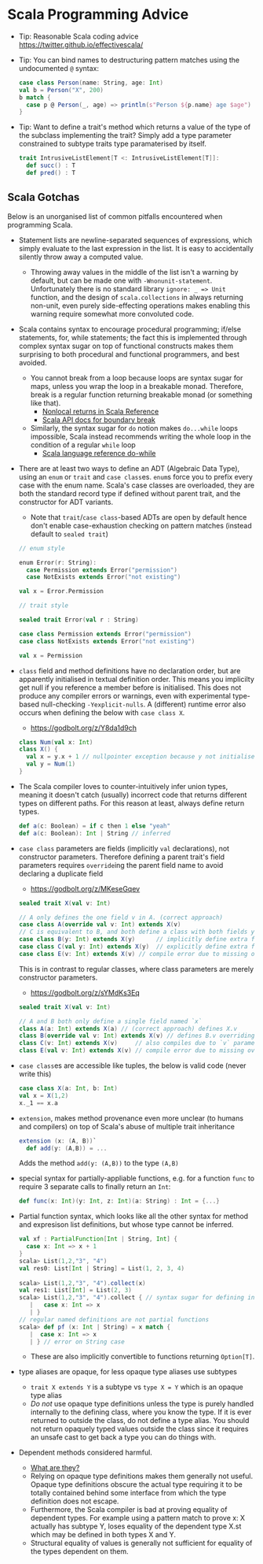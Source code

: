 
# Scala Programming Advice

- Tip: Reasonable Scala coding advice https://twitter.github.io/effectivescala/
- Tip: You can bind names to destructuring pattern matches using the undocumented `@` syntax: 
  ```scala
  case class Person(name: String, age: Int)
  val b = Person("X", 200)
  b match {
    case p @ Person(_, age) => println(s"Person ${p.name} age $age")
  }
  ```
- Tip: Want to define a trait's method which returns a value of the type of the subclass implementing the trait?
    Simply add a type parameter constrained to subtype traits type paramaterised by itself.

  ```scala
  trait IntrusiveListElement[T <: IntrusiveListElement[T]]:
    def succ() : T
    def pred() : T
  ```

## Scala Gotchas

Below is an unorganised list of common pitfalls encountered when programming Scala.

- Statement lists are newline-separated sequences of expressions, which simply evaluate to the last expression in the list. It is easy to accidentally silently 
  throw away a computed value.
  - Throwing away values in the middle of the list isn't a warning by default, but can be made one with `-Wnonunit-statement`. 
    Unfortunately there is no standard library `ignore: _ => Unit` function, and the design of `scala.collections` in always 
    returning non-unit, even purely side-effecting operations makes enabling this warning require somewhat more convoluted code.
- Scala contains syntax to encourage procedural programming; if/else statements, for, while statements; 
  the fact this is implemented through complex syntax sugar on top of functional constructs makes them surprising to both procedural and functional programmers, 
  and best avoided. 
  - You cannot break from a loop because loops are syntax sugar for maps, unless you wrap the loop in a breakable monad. 
    Therefore, break is a regular function returning breakable monad (or something like that).
    - [Nonlocal returns in Scala Reference](https://docs.scala-lang.org/scala3/reference/dropped-features/nonlocal-returns.html)
    - [Scala API docs for boundary break](https://dotty.epfl.ch/api/scala/util/boundary$.html)
  - Similarly, the syntax sugar for `do` notion makes `do...while` loops impossible, 
    Scala instead recommends writing the whole loop in the condition of a regular `while` loop
    - [Scala language reference do-while](https://docs.scala-lang.org/scala3/reference/dropped-features/do-while.html)
- There are at least two ways to define an ADT (Algebraic Data Type), using an `enum` or `trait` and `case class`es. `enum`s force you to prefix every case with 
  the enum name. Scala's case classes are overloaded, they are both the standard record type if defined without parent trait, and the constructor for ADT variants. 
  - Note that `trait`/`case class`-based ADTs are open by default hence don't enable case-exhaustion checking on pattern matches (instead default to `sealed trait`)
  ```scala
  // enum style

  enum Error(r: String):
    case Permission extends Error("permission")
    case NotExists extends Error("not existing")

  val x = Error.Permission

  // trait style

  sealed trait Error(val r : String)

  case class Permission extends Error("permission")
  case class NotExists extends Error("not existing")

  val x = Permission
  ```

- `class` field and method definitions have no declaration order, but are apparently initialised in textual definition order.
  This means you implicilty get null if you reference a member before is initialised.
  This does not produce any compiler errors or warnings, even with experimental type-based null-checking `-Yexplicit-nulls`. 
  A (different) runtime error also occurs when defining the below with `case class X`.
  - https://godbolt.org/z/Y8da1d9ch

  ```scala
  class Num(val x: Int)
  class X() {
    val x = y.x + 1 // nullpointer exception because y not initialised yet, no compile error or warning
    val y = Num(1)
  }
  ```

- The Scala compiler loves to counter-intuitively infer union types, meaning it doesn't catch (usually) incorrect code that returns different types on different paths.
  For this reason at least, always define return types. 

  ```scala
  def a(c: Boolean) = if c then 1 else "yeah"
  def a(c: Boolean): Int | String // inferred
  ```

- `case class` parameters are fields (implicitly `val` declarations), not constructor parameters. Therefore 
  defining a parent trait's field parameters requires `override`ing the parent field name to avoid declaring a duplicate field
  - https://godbolt.org/z/MKeseGqev

  ```scala
  sealed trait X(val v: Int)

  // A only defines the one field v in A. (correct approach)
  case class A(override val v: Int) extends X(v)
  // C is equivalent to B, and both define a class with both fields y and v.
  case class B(y: Int) extends X(y)      // implicitly define extra field B.y
  case class C(val y: Int) extends X(y)  // explicitly define extra field C.y 
  case class E(v: Int) extends X(v) // compile error due to missing override
  ```

  This is in contrast to regular classes, where class parameters are merely constructor parameters. 
  - https://godbolt.org/z/sYMdKs3Eq

  ```scala
  sealed trait X(val v: Int)

  // A and B both only define a single field named `x`
  class A(a: Int) extends X(a) // (correct approach) defines X.v
  class B(override val v: Int) extends X(v) // defines B.v overriding X.v
  class C(v: Int) extends X(v)     // also compiles due to `v` parameter shadowing
  class E(val v: Int) extends X(v) // compile error due to missing override modifier 
  ```

- `case class`es are accessible like tuples, the below is valid code (never write this)
  ```scala
  case class X(a: Int, b: Int)
  val x = X(1,2)
  x._1 == x.a
  ```
- `extension`, makes method provenance even more unclear (to humans and compilers) on top of Scala's abuse of multiple trait inheritance
  ```scala
  extension (x: (A, B))`
    def add(y: (A,B)) = ...
  ```
  Adds the method `add(y: (A,B))` to the type `(A,B)`
- special syntax for partially-appliable functions, e.g. for a function `func` to require 3 separate calls to finally return an `Int`:
  ```scala
  def func(x: Int)(y: Int, z: Int)(a: String) : Int = {...}
  ```
- Partial function syntax, which looks like all the other syntax for method and expresison list definitions, 
  but whose type cannot be inferred. 
  ```scala
  val xf : PartialFunction[Int | String, Int] {
    case x: Int => x + 1
  }
  scala> List(1,2,"3", "4")
  val res0: List[Int | String] = List(1, 2, 3, 4)
                                                                                                            
  scala> List(1,2,"3", "4").collect(x)
  val res1: List[Int] = List(2, 3)
  scala> List(1,2,"3", "4").collect { // syntax sugar for defining inline partial function eliding ()
     |   case x: Int => x
     | }
  // regular named definitions are not partial functions
  scala> def pf (x: Int | String) = x match {
     |  case x: Int => x 
     | } // error on String case
  ```
  - These are also implicitly convertible to functions returning `Option[T]`.
- type aliases are opaque, for less opaque type aliases use subtypes
  - `trait X extends Y` is a subtype vs `type X = Y` which is an opaque type alias
  - _Do not_ use opaque type definitions unless the type is purely handled internally to the defining class, where you know the type. If it is ever 
    returned to outside the class, do not define a type alias. You should not return opaquely typed values outside the class since it requires an unsafe 
    cast to get back a type you can do things with.
- Dependent methods considered harmful. 
  - [What are they?](https://docs.scala-lang.org/scala3/reference/new-types/dependent-function-types.html)
  - Relying on opaque type definitions makes them generally not useful.
    Opaque type definitions obscure the actual type requiring it to be totally contained behind 
    some interface from which the type definition does not escape.
  - Furthermore, the Scala compiler is bad at proving equality of dependent types. For example using a 
    pattern match to prove x: X actually has subtype Y, loses equality of the dependent type 
    X.st which may be defined in both types X and Y.  
  - Structural equality of values is generally not sufficient for equality of the types dependent on them.
